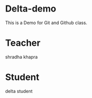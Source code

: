 # Delta-demo
This is a Demo for Git and Github class.

# Teacher
shradha khapra

# Student
delta student
